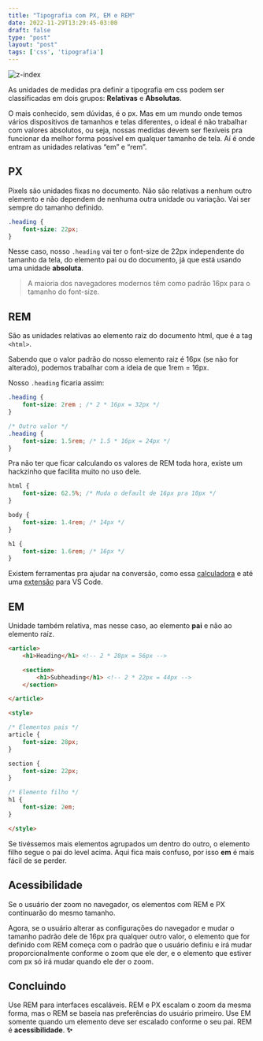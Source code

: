 ```yaml
---
title: "Tipografia com PX, EM e REM"
date: 2022-11-29T13:29:45-03:00
draft: false
type: "post"
layout: "post"
tags: ['css', 'tipografia']
---
```


![z-index](/uploads/typefaces.png)

As unidades de medidas pra definir a tipografia em css podem ser classificadas em dois grupos: **Relativas** e **Absolutas**.

O mais conhecido, sem dúvidas, é o px. Mas em um mundo onde temos vários dispositivos de tamanhos e telas diferentes, o ideal é não trabalhar com valores absolutos, ou seja, nossas medidas devem ser flexíveis pra funcionar da melhor forma possível em qualquer tamanho de tela. Aí é onde entram as unidades relativas “em” e “rem”.

## PX

Pixels são unidades fixas no documento. Não são relativas a nenhum outro elemento e não dependem de nenhuma outra unidade ou variação. Vai ser sempre do tamanho definido.

```css
.heading {
	font-size: 22px;
}
```

Nesse caso, nosso `.heading` vai ter o font-size de 22px independente do tamanho da tela, do elemento pai ou do documento, já que está usando uma unidade **absoluta**.

> A maioria dos navegadores modernos têm como padrão 16px para o tamanho do font-size.
> 

## REM

São as unidades relativas ao elemento raiz do documento html, que é a tag `<html>`.

Sabendo que o valor padrão do nosso elemento raiz é 16px (se não for alterado), podemos trabalhar com a ideia de que 1rem = 16px.

Nosso `.heading` ficaria assim:

```css
.heading {
	font-size: 2rem ; /* 2 * 16px = 32px */
}

/* Outro valor */
.heading {
	font-size: 1.5rem; /* 1.5 * 16px = 24px */
}
```

Pra não ter que ficar calculando os valores de REM toda hora, existe um hackzinho que facilita muito no uso dele.

```css
html {
	font-size: 62.5%; /* Muda o default de 16px pra 10px */
}

body {
	font-size: 1.4rem; /* 14px */
}

h1 {
	font-size: 1.6rem; /* 16px */
}
```

Existem ferramentas pra ajudar na conversão, como essa <a target="_blank" href="https://nekocalc.com/px-to-rem-converter">calculadora</a> e até uma <a target="_blank" href="https://marketplace.visualstudio.com/items?itemName=sainoba.px-to-rem">extensão</a> para VS Code.

## EM

Unidade também relativa, mas nesse caso, ao elemento **pai** e não ao elemento raíz.

```html
<article>
	<h1>Heading</h1> <!-- 2 * 28px = 56px -->

	<section>
		<h1>Subheading</h1> <!-- 2 * 22px = 44px -->
	</section>

</article>

<style>

/* Elementos pais */
article {
	font-size: 28px;
}

section {
	font-size: 22px;
}

/* Elemento filho */
h1 {
	font-size: 2em;
}

</style>
```

Se tivéssemos mais elementos agrupados um dentro do outro, o elemento filho segue o pai do level acima. Aqui fica mais confuso, por isso **em** é mais fácil de se perder.

## Acessibilidade

Se o usuário der zoom no navegador, os elementos com REM e PX continuarão do mesmo tamanho.

Agora, se o usuário alterar as configurações do navegador e mudar o tamanho padrão dele de 16px pra qualquer outro valor, o elemento que for definido com REM começa com o padrão que o usuário definiu e irá mudar proporcionalmente conforme o zoom que ele der, e o elemento que estiver com px só irá mudar quando ele der o zoom.

## Concluindo

Use REM para interfaces escaláveis. REM e PX escalam o zoom da mesma forma, mas o REM se baseia nas preferências do usuário primeiro. Use EM somente quando um elemento deve ser escalado conforme o seu pai. REM é **acessibilidade**. **✨**